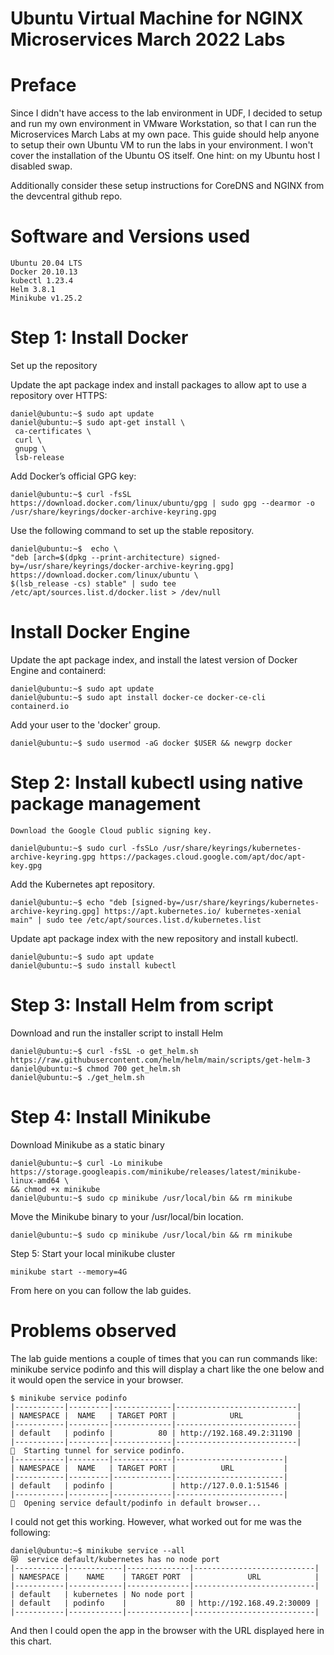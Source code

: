 # Ubuntu Virtual Machine for NGINX Microservices March 2022 Labs

# Preface

Since I didn't have access to the lab environment in UDF, I decided to setup and run my own environment in VMware Workstation, so that I can run the Microservices March Labs at my own pace. This guide should help anyone to setup their own Ubuntu VM to run the labs in your environment. I won't cover the installation of the Ubuntu OS itself. One hint: on my Ubuntu host I disabled swap.

Additionally consider these setup instructions for CoreDNS and NGINX from the devcentral github repo.

# Software and Versions used

    Ubuntu 20.04 LTS
    Docker 20.10.13
    kubectl 1.23.4
    Helm 3.8.1
    Minikube v1.25.2

# Step 1: Install Docker
Set up the repository

Update the apt package index and install packages to allow apt to use a repository over HTTPS:
```
daniel@ubuntu:~$ sudo apt update
daniel@ubuntu:~$ sudo apt-get install \
 ca-certificates \
 curl \
 gnupg \
 lsb-release
```

Add Docker’s official GPG key:
```
daniel@ubuntu:~$ curl -fsSL https://download.docker.com/linux/ubuntu/gpg | sudo gpg --dearmor -o /usr/share/keyrings/docker-archive-keyring.gpg
```
Use the following command to set up the stable repository.
```
daniel@ubuntu:~$  echo \
"deb [arch=$(dpkg --print-architecture) signed-by=/usr/share/keyrings/docker-archive-keyring.gpg] https://download.docker.com/linux/ubuntu \
$(lsb_release -cs) stable" | sudo tee /etc/apt/sources.list.d/docker.list > /dev/null
```
# Install Docker Engine

Update the apt package index, and install the latest version of Docker Engine and containerd:
```
daniel@ubuntu:~$ sudo apt update
daniel@ubuntu:~$ sudo apt install docker-ce docker-ce-cli containerd.io
```
Add your user to the 'docker' group.
```
daniel@ubuntu:~$ sudo usermod -aG docker $USER && newgrp docker
```
# Step 2: Install kubectl using native package management
```
Download the Google Cloud public signing key.

daniel@ubuntu:~$ sudo curl -fsSLo /usr/share/keyrings/kubernetes-archive-keyring.gpg https://packages.cloud.google.com/apt/doc/apt-key.gpg
```

Add the Kubernetes apt repository.
```
daniel@ubuntu:~$ echo "deb [signed-by=/usr/share/keyrings/kubernetes-archive-keyring.gpg] https://apt.kubernetes.io/ kubernetes-xenial main" | sudo tee /etc/apt/sources.list.d/kubernetes.list
```

Update apt package index with the new repository and install kubectl.
```
daniel@ubuntu:~$ sudo apt update
daniel@ubuntu:~$ sudo install kubectl
```

# Step 3: Install Helm from script

Download and run the installer script to install Helm
```
daniel@ubuntu:~$ curl -fsSL -o get_helm.sh https://raw.githubusercontent.com/helm/helm/main/scripts/get-helm-3
daniel@ubuntu:~$ chmod 700 get_helm.sh
daniel@ubuntu:~$ ./get_helm.sh
```

# Step 4: Install Minikube

Download Minikube as a static binary
```
daniel@ubuntu:~$ curl -Lo minikube https://storage.googleapis.com/minikube/releases/latest/minikube-linux-amd64 \
&& chmod +x minikube
daniel@ubuntu:~$ sudo cp minikube /usr/local/bin && rm minikube
```

Move the Minikube binary to your /usr/local/bin location.
```
daniel@ubuntu:~$ sudo cp minikube /usr/local/bin && rm minikube
```

Step 5: Start your local minikube cluster
```
minikube start --memory=4G
```

From here on you can follow the lab guides.
# Problems observed

The lab guide mentions a couple of times that you can run commands like: minikube service podinfo and this will display a chart like the one below and it would open the service in your browser.
```
$ minikube service podinfo
|-----------|---------|-------------|---------------------------|
| NAMESPACE |  NAME   | TARGET PORT |            URL            |
|-----------|---------|-------------|---------------------------|
| default   | podinfo |          80 | http://192.168.49.2:31190 |
|-----------|---------|-------------|---------------------------|
🏃  Starting tunnel for service podinfo.
|-----------|---------|-------------|------------------------|
| NAMESPACE |  NAME   | TARGET PORT |          URL           |
|-----------|---------|-------------|------------------------|
| default   | podinfo |             | http://127.0.0.1:51546 |
|-----------|---------|-------------|------------------------|
🎉  Opening service default/podinfo in default browser...
```

I could not get this working. However, what worked out for me was the following:
```
daniel@ubuntu:~$ minikube service --all
😿  service default/kubernetes has no node port
|-----------|------------|--------------|---------------------------|
| NAMESPACE |    NAME    | TARGET PORT  |            URL            |
|-----------|------------|--------------|---------------------------|
| default   | kubernetes | No node port |
| default   | podinfo    |           80 | http://192.168.49.2:30009 |
|-----------|------------|--------------|---------------------------|
```

And then I could open the app in the browser with the URL displayed here in this chart.
